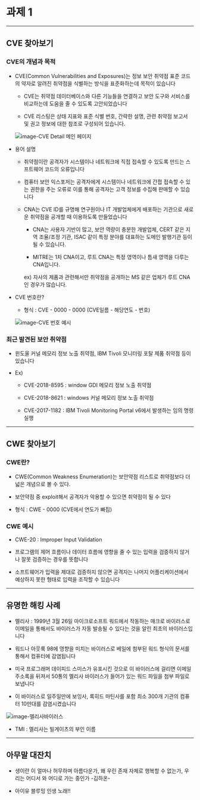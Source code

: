 # 과제 1

---

## CVE 찾아보기

### CVE의 개념과 목적

- CVE(Common Vulnerabilities and Exposures)는 정보 보안 취약점 표준 코드의 약자로 알려진 취약점을 식별하는 방식을 표준화하는데 목적이 있습니다

  - CVE는 취약점 데이터베이스와 다른 기능들을 연결하고 보안 도구와 서비스를 비교하는데 도움을 줄 수 있도록 고안되었습니다

  - CVE 리스팅은 상태 지표와 표준 식별 번호, 간략한 설명, 관련 취약점 보고서 및 권고 정보에 대한 참조로 구성되어 있습니다.

  ![image-CVE Detail 메인 페이지](https://t1.daumcdn.net/cfile/tistory/99E7064F5C10756E2A)

- 용어 설명

  - 취약점이란 공격자가 시스템이나 네트워크에 직접 접속할 수 있도록 만드는 스프트웨어 코드의 오류입니다

  - 컴퓨터 보안 익스포저는 공격자에게 시스템이나 네트워크에 간접 접속할 수 있는 권한을 주는 오류로 이를 통해 공격자는 고객 정보를 수집해 판매할 수 있습니다

  - CNA는 CVE ID를 규명해 연구원이나 IT 개발업체에게 배포하는 기관으로 새로운 취약점을 공개할 때 이용하도록 만들었습니다

    - CNA는 사용자 기반이 많고, 보안 역량이 충분한 개발업체, CERT 같은 지역 조율/조정 기관, ISAC 같이 특정 분야를 대표하는 도메인 발행기관 등이 될 수 있습니다.

    - MITRE는 1차 CNA이고, 루트 CNA는 특정 영역이나 틈새 영역을 다루는 CNA입니다.

    ex) 자사의 제품과 관련해서만 취약점을 공개하는 MS 같은 업체가 루트 CNA인 경우가 많습니다.

- CVE 번호란?

  - 형식 : CVE - 0000 - 0000 (CVE일름 - 해당연도 - 번호)

  ![image-CVE 번호 예시](https://t1.daumcdn.net/cfile/tistory/99FE8D3F5C10779722)
  
### 최근 발견된 보안 취약점

- 윈도울 커널 메모리 정보 노출 취약점, IBM Tivoli 모니터링 포탈 제품 취약점 등이 있습니다

- Ex)

  - CVE-2018-8595 : window GDI 메모리 정보 노출 취약점
  
  - CVE-2018-8621 : windows 커널 메모리 정보 노출 취약점
  
  - CVE-2017-1182 : IBM Tivoli Monitoring Portal v6에서 발생하는 임의 명령 실행 
  
---

## CWE 찾아보기

### CWE란?

- CWE(Common Weakness Enumeration)는 보안약점 리스트로 취약점보다 더 넓은 개념으로 볼 수 있다.

- 보안약점 중 exploit해서 공격자가 악용할 수 있으면 취약점이 될 수 있다

- 형식 : CWE - 0000 (CVE에서 연도가 빠짐)

### CWE 예시

- CWE-20 : Improper Input Validation

- 프로그램의 제어 흐름이나 데이터 흐름에 영향을 줄 수 있는 입력을 검증하지 않거나 잘못 검증하는 경우를 뜻합니다

- 소프트웨어가 입력을 제대로 검증하지 않으면 공격자는 나머지 어플리케이션에서 예상하지 못한 형태로 입력을 조작할 수 있습니다

---

## 유명한 해킹 사례

- 멜리사 : 1999년 3월 26일 마이크로소프트 워드에서 작동하는 매크로 바이러스로 이메일을 통해서도 바이러스가 자동 발송될 수 있다는 것을 알린 최초의 바이러스입니다

- 워드나 아웃룩 98에 영향을 미치는 바이러스로 베일에 첨부된 워드 형식의 문서를 통해서 컴퓨터에 감염됩니다

- 미국 프로그래머 데이피드 스미스가 유포시킨 것으로 이 바이러스에 걸리면 이메일 주소록을 뒤져서 50통의 멜리사 바이러스가 들어가 있는 워드 파일을 첨부 파일로 보냅니다

- 이 바이러스로 일주일만에 보잉사, 록히드 마틴사를 포함 최소 300개 기관의 컴퓨터 10만대를 감염시켰습니다

![image-멜리사바이러스](http://mblogthumb4.phinf.naver.net/20140329_79/proshadow_1396034460500LX7E2_JPEG/Melissa.jpg?type=w2)

* TMI : 멜리사는 빌게이츠의 부인 이름

---

## 아무말 대잔치

- 생이란 이 얼마나 허무하며 아름다운가, 왜 우린 존재 자체로 행복할 수 없는가, 우리는 어디서 와 어디로 가는 중인가 -김하온-

- 아이유 블루밍 인생 노래!!
